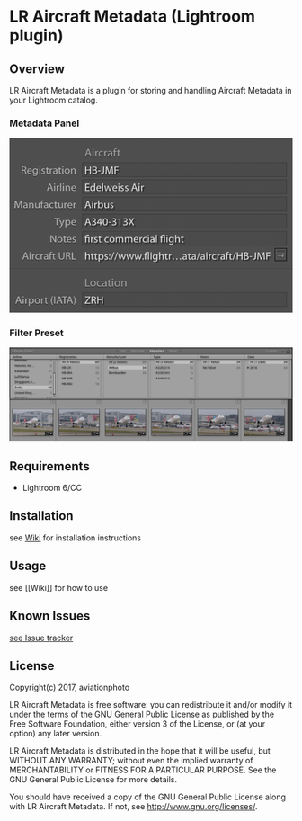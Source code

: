 # LR Aircraft Metadata (Lightroom plugin)

## Overview
LR Aircraft Metadata is a plugin for storing and handling Aircraft Metadata in your Lightroom catalog.

### Metadata Panel
![Metadata Panel](/images/MetadataTagsetBasic.png)

### Filter Preset
![Filter Preset](/images/filter_preset.png)

## Requirements
* Lightroom 6/CC

## Installation
see [Wiki](https://github.com/aviationphoto/AircraftMetadata-Lightroom-Plugin/wiki/Installation) for installation instructions

## Usage
see [[Wiki]] for how to use

## Known Issues
[see Issue tracker](https://github.com/aviationphoto/AircraftMetadata-Lightroom-Plugin/issues)

## License
Copyright(c) 2017, aviationphoto

LR Aircraft Metadata is free software: you can redistribute it and/or modify
it under the terms of the GNU General Public License as published by
the Free Software Foundation, either version 3 of the License, or
(at your option) any later version.

LR Aircraft Metadata is distributed in the hope that it will be useful,
but WITHOUT ANY WARRANTY; without even the implied warranty of
MERCHANTABILITY or FITNESS FOR A PARTICULAR PURPOSE.  See the
GNU General Public License for more details.

You should have received a copy of the GNU General Public License
along with LR Aircraft Metadata. If not, see [<http://www.gnu.org/licenses/>](http://www.gnu.org/licenses/).

